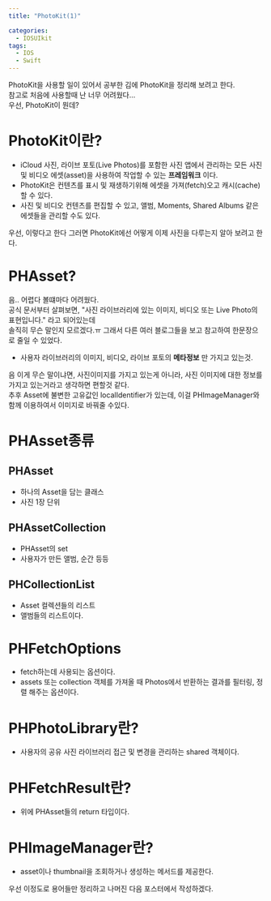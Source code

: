 ```yaml
---
title: "PhotoKit(1)"

categories:
  - IOSUIkit
tags:
  - IOS
  - Swift
---
```

PhotoKit을 사용할 일이 있어서 공부한 김에 PhotoKit을 정리해 보려고 한다.  
참고로 처음에 사용할때 난 너무 어려웠다...  
우선, PhotoKit이 뭔데?

# PhotoKit이란?
- iCloud 사진, 라이브 포토(Live Photos)를 포함한 사진 앱에서 관리하는 모든 사진 및 비디오 에셋(asset)을 사용하여 작업할 수 있는 __프레임워크__ 이다.  
- PhotoKit은 컨텐츠를 표시 및 재생하기위해 에셋을 가져(fetch)오고 캐시(cache) 할 수 있다.  
- 사진 및 비디오 컨텐츠를 편집할 수 있고, 앨범, Moments, Shared Albums 같은 에셋들을 관리할 수도 있다.

우선, 이렇다고 한다 그러면 PhotoKit에선 어떻게 이제 사진을 다루는지 알아 보려고 한다. 

# PHAsset?
음.. 어렵다 볼떄마다 어려웠다.  
공식 문서부터 살펴보면, "사진 라이브러리에 있는 이미지, 비디오 또는 Live Photo의 표현입니다." 라고 되어있는데  
솔직히 무슨 말인지 모르겠다.ㅠ  그래서 다른 여러 블로그들을 보고 참고하여 한문장으로 줄일 수 있었다.  
- 사용자 라이브러리의 이미지, 비디오, 라이브 포토의 __메타정보__ 만 가지고 있는것.  

음 이게 무슨 말이냐면, 사진이미지를 가지고 있는게 아니라, 사진 이미지에 대한 정보를 가지고 있는거라고 생각하면 편할것 같다.   
추후 Asset에 불변한 고유값인 localIdentifier가 있는데, 이걸 PHImageManager와 함께 이용하여서 이미지로 바꿔줄 수있다. 

# PHAsset종류 
## PHAsset  
- 하나의 Asset을 담는 클래스  
- 사진 1장 단위

## PHAssetCollection
- PHAsset의 set 
- 사용자가 만든 앨범, 순간 등등

## PHCollectionList
- Asset 컬렉션들의 리스트
- 앨범들의 리스트이다.

# PHFetchOptions
- fetch하는데 사용되는 옵션이다.
- assets 또는 collection 객체를 가져올 때 Photos에서 반환하는 결과를 필터링, 정렬 해주는 옵션이다.

# PHPhotoLibrary란?
- 사용자의 공유 사진 라이브러리 접근 및 변경을 관리하는 shared 객체이다.

# PHFetchResult란?
- 위에 PHAsset들의 return 타입이다.  

# PHImageManager란?
- asset이나 thumbnail을 조회하거나 생성하는 메서드를 제공한다.  

우선 이정도로 용어들만 정리하고 나머진 다음 포스터에서 작성하겠다.  